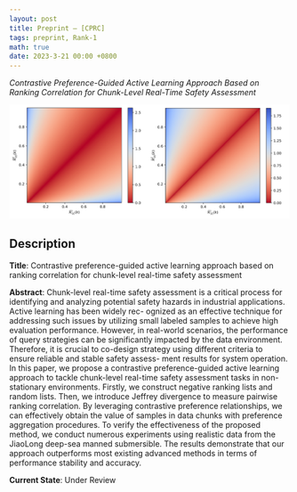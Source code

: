 ```yaml
---
layout: post
title: Preprint — [CPRC]
tags: preprint, Rank-1
math: true
date: 2023-3-21 00:00 +0800
---
```

*Contrastive Preference-Guided Active Learning Approach Based on Ranking Correlation for Chunk-Level Real-Time Safety Assessment*

![GA](https://github.com/Samlzy/pics/raw/Samlzy-patch-1/LiuZY02.png)


## Description

**Title**: Contrastive preference-guided active learning approach based on ranking correlation for chunk-level real-time safety assessment

**Abstract**: Chunk-level real-time safety assessment is a critical process for identifying and analyzing potential safety hazards in industrial applications. Active learning has been widely rec- ognized as an effective technique for addressing such issues by utilizing small labeled samples to achieve high evaluation performance. However, in real-world scenarios, the performance of query strategies can be significantly impacted by the data environment. Therefore, it is crucial to co-design strategy using different criteria to ensure reliable and stable safety assess- ment results for system operation. In this paper, we propose a contrastive preference-guided active learning approach to tackle chunk-level real-time safety assessment tasks in non- stationary environments. Firstly, we construct negative ranking lists and random lists. Then, we introduce Jeffrey divergence to measure pairwise ranking correlation. By leveraging contrastive preference relationships, we can effectively obtain the value of samples in data chunks with preference aggregation procedures. To verify the effectiveness of the proposed method, we conduct numerous experiments using realistic data from the JiaoLong deep-sea manned submersible. The results demonstrate that our approach outperforms most existing advanced methods in terms of performance stability and accuracy.

**Current State**: Under Review



